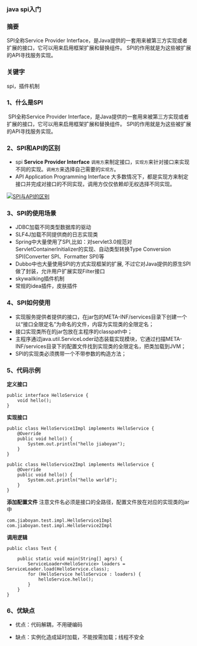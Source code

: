 ### java spi入门

### 摘要

SPI全称Service Provider Interface，是Java提供的一套用来被第三方实现或者扩展的接口，它可以用来启用框架扩展和替换组件。 SPI的作用就是为这些被扩展的API寻找服务实现。

### 关键字

spi，插件机制



### 1、什么是SPI

​	SPI全称Service Provider Interface，是Java提供的一套用来被第三方实现或者扩展的接口，它可以用来启用框架扩展和替换组件。 SPI的作用就是为这些被扩展的API寻找服务实现。

### 2、SPI和API的区别

+ spi **Service Provider Interface** `调用方`来制定接口，`实现方`来针对接口来实现不同的实现。`调用方`来选择自己需要的`实现方`。
+ API Application Programming Interface
  大多数情况下，都是实现方来制定接口并完成对接口的不同实现，调用方仅仅依赖却无权选择不同实现。

[![SPI与API的区别](https://s3.ax1x.com/2020/11/14/DCEICq.png)](https://imgchr.com/i/DCEICq)

### 3、SPI的使用场景

+ JDBC加载不同类型数据库的驱动
+ SLF4J加载不同提供商的日志实现类
+ Spring中大量使用了SPI,比如：对servlet3.0规范对ServletContainerInitializer的实现、自动类型转换Type Conversion SPI(Converter SPI、Formatter SPI)等
+ Dubbo中也大量使用SPI的方式实现框架的扩展, 不过它对Java提供的原生SPI做了封装，允许用户扩展实现Filter接口
+ skywailking插件机制
+ 常规的idea插件，皮肤插件

### 4、SPI如何使用

+ 实现服务提供者提供的接口，在jar包的META-INF/services目录下创建一个以“接口全限定名”为命名的文件，内容为实现类的全限定名；
+ 接口实现类所在的jar包放在主程序的classpath中；
+ 主程序通过java.util.ServiceLoder动态装载实现模块，它通过扫描META-INF/services目录下的配置文件找到实现类的全限定名，把类加载到JVM；
+ SPI的实现类必须携带一个不带参数的构造方法；

### 5、代码示例

**定义接口**

```
public interface HelloService {
    void hello();
}
```

**实现接口**

```
public class HelloService1Impl implements HelloService {
    @Override
    public void hello() {
        System.out.println("hello jiaboyan");
    }
}

public class HelloService2Impl implements HelloService {
    @Override
    public void hello() {
        System.out.println("hello world");
    }
}
```

**添加配置文件**
注意文件名必须是接口的全路径，配置文件放在对应的实现类的jar中

```
com.jiaboyan.test.impl.HelloService1Impl
com.jiaboyan.test.impl.HelloService2Impl
```


**调用逻辑**

```
public class Test {

    public static void main(String[] agrs) {
        ServiceLoader<HelloService> loaders = ServiceLoader.load(HelloService.class);
        for (HelloService helloService : loaders) {
            helloService.hello();
        }
    }
}
```



### 6、优缺点

+ 优点：代码解耦，不用硬编码

+ 缺点：实例化造成延时加载，不能按需加载；线程不安全

  